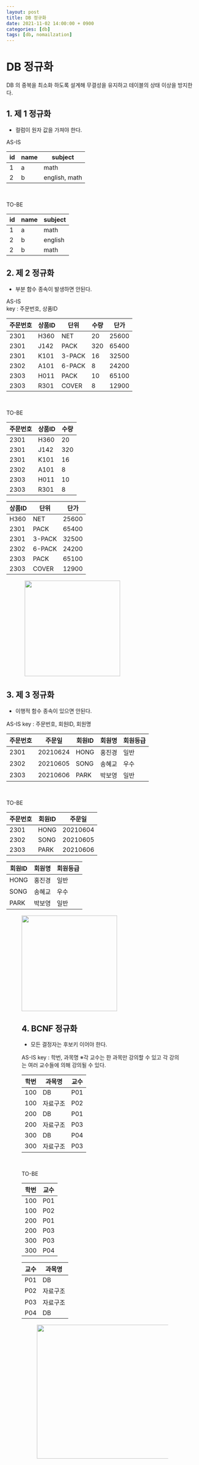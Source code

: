 ```yaml
---
layout: post
title: DB 정규화
date: 2021-11-02 14:00:00 + 0900
categories: [db]
tags: [db, nomailzation]
---
```

# DB 정규화

DB 의 중복을 최소화 하도록 설계해 무결성을 유지하고 테이블의 상태 이상을 방지한다.

## 1. 제 1 정규화

- 컬럼이 원자 값을 가져야 한다.    

AS-IS

| id   | name | subject       |
| ---- | ---- | ------------- |
| 1    | a    | math          |
| 2    | b    | english, math |

<br />

TO-BE 

| id   | name | subject |
| ---- | ---- | ------- |
| 1    | a    | math    |
| 2    | b    | english |
| 2    | b    | math    |



## 2. 제 2 정규화

- 부분 함수 종속이 발생하면 안된다.

AS-IS   
key : 주문번호, 상품ID

| 주문번호 | 상품ID | 단위   | 수량 | 단가  |
| -------- | ------ | ------ | ---- | ----- |
| 2301     | H360   | NET    | 20   | 25600 |
| 2301     | J142   | PACK   | 320  | 65400 |
| 2301     | K101   | 3-PACK | 16   | 32500 |
| 2302     | A101   | 6-PACK | 8    | 24200 |
| 2303     | H011   | PACK   | 10   | 65100 |
| 2303     | R301   | COVER  | 8    | 12900 |

<br />

TO-BE

| 주문번호 | 상품ID | 수량 |
| -------- | ------ | ---- |
| 2301     | H360   | 20   |
| 2301     | J142   | 320  |
| 2301     | K101   | 16   |
| 2302     | A101   | 8    |
| 2303     | H011   | 10   |
| 2303     | R301   | 8    |

| 상품ID | 단위   | 단가  |
| ------ | ------ | ----- |
| H360   | NET    | 25600 |
| 2301   | PACK   | 65400 |
| 2301   | 3-PACK | 32500 |
| 2302   | 6-PACK | 24200 |
| 2303   | PACK   | 65100 |
| 2303   | COVER  | 12900 |

<figure>
  <img src="https://user-images.githubusercontent.com/13375810/139792246-83570533-113a-4c0c-bdb3-2334e70e3693.png" height="250"/>
</figure>



## 3. 제 3 정규화

- 이행적 함수 종속이 있으면 안된다.

AS-IS
key : 주문번호, 회원ID, 회원명

| 주문번호 | 주문일   | 회원ID | 회원명 | 회원등급 |
| -------- | -------- | ------ | ------ | -------- |
| 2301     | 20210624 | HONG   | 홍진경 | 일반     |
| 2302     | 20210605 | SONG   | 송혜교 | 우수     |
| 2303     | 20210606 | PARK   | 박보영 | 일반     |

<br />

TO-BE

| 주문번호 | 회원ID | 주문일   |
| -------- | ------ | -------- |
| 2301     | HONG   | 20210604 |
| 2302     | SONG   | 20210605 |
| 2303     | PARK   | 20210606 |

| 회원ID | 회원명 | 회원등급 |
| ------ | ------ | -------- |
| HONG   | 홍진경 | 일반     |
| SONG   | 송혜교 | 우수     |
| PARK   | 박보영 | 일반     |

<figure>
  <img src="https://user-images.githubusercontent.com/13375810/139792941-13ee05ec-1c9f-40ee-92d1-db3697a2a492.png" height="250"/
</figure>



## 4. BCNF 정규화

- 모든 결정자는 후보키 이어야 한다.

AS-IS
key : 학번, 과목명
※각 교수는 한 과목만 강의할 수 있고 각 강의는 여러 교수들에 의해 강의될 수 있다.

| 학번 | 과목명   | 교수 |
| ---- | -------- | ---- |
| 100  | DB       | P01  |
| 100  | 자료구조 | P02  |
| 200  | DB       | P01  |
| 200  | 자료구조 | P03  |
| 300  | DB       | P04  |
| 300  | 자료구조 | P03  |

<br />

TO-BE

| 학번 | 교수 |
| ---- | ---- |
| 100  | P01  |
| 100  | P02  |
| 200  | P01  |
| 200  | P03  |
| 300  | P03  |
| 300  | P04  |

| 교수 | 과목명   |
| ---- | -------- |
| P01  | DB       |
| P02  | 자료구조 |
| P03  | 자료구조 |
| P04  | DB       |

<figure>
  <img src="https://user-images.githubusercontent.com/13375810/139793350-f773432a-a10e-443b-aa74-3e540292dcf1.png" height="350"/>
</figure>


